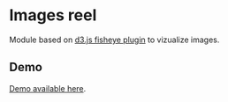 # Images reel

Module based on [d3.js fisheye plugin](https://github.com/d3/d3-plugins/tree/master/fisheye) to vizualize images.

## Demo
[Demo available here](https://nitoloz.github.io/d3js-reel/).

